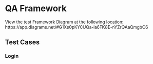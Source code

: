 <h1>QA Framework</h1>

<p>View the test Framework Diagram at the following location: https://app.diagrams.net/#G1Xs0pKY0UQa-ia6FK8E-nYZrQAaQmgbC6</p>

<h2>Test Cases</h2>
<div>
    <h3>Login</h3>
</div>


